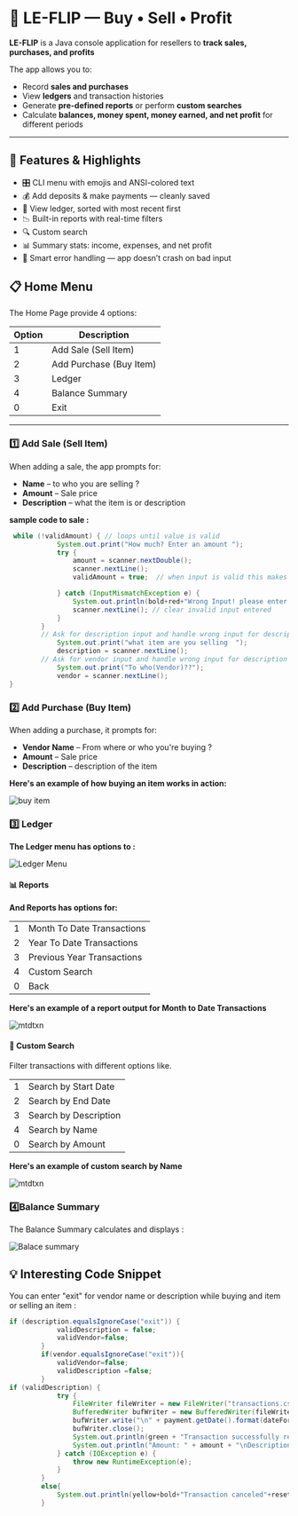 # 🤑 LE-FLIP — Buy • Sell • Profit

**LE-FLIP** is a Java console application for resellers to **track sales, purchases, and profits** 

The app allows you to:

- Record **sales and purchases**
- View **ledgers** and transaction histories
- Generate **pre-defined reports** or perform **custom searches**
- Calculate **balances, money spent, money earned, and net profit** for different periods

---
## 🌟 Features & Highlights

- 🎛️ CLI menu with emojis and ANSI-colored text
- 💰 Add deposits & make payments — cleanly saved
- 📄 View ledger, sorted with most recent first
- 📉 Built-in reports with real-time filters
- 🔍 Custom search
- 📊 Summary stats: income, expenses, and net profit
- 🚫 Smart error handling — app doesn’t crash on bad input



## 📋 Home Menu

The Home Page provide 4 options:

| Option | Description |
|--------|-------------|
| 1 | Add Sale (Sell Item) |
| 2 | Add Purchase (Buy Item) |
| 3 | Ledger |
| 4 | Balance Summary |
| 0 | Exit |
 
  
---

### 1️⃣ Add Sale (Sell Item)

When adding a sale, the app prompts for:

- **Name** – to who you are selling ?
- **Amount** – Sale price
- **Description** – what the item is or description 

**sample code to sale :**

```java
 while (!validAmount) { // loops until value is valid
            System.out.print("How much? Enter an amount ");
            try {
                amount = scanner.nextDouble();
                scanner.nextLine();
                validAmount = true;  // when input is valid this makes the loop exit

            } catch (InputMismatchException e) {
                System.out.println(bold+red+"Wrong Input! please enter an amount in $ "+reset);
                scanner.nextLine(); // clear invalid input entered
            }
        }
        // Ask for description input and handle wrong input for description
            System.out.print("what item are you selling  ");
            description = scanner.nextLine();
        // Ask for vendor input and handle wrong input for description
            System.out.print("To who(Vendor)??");
            vendor = scanner.nextLine();
}
```
### 2️⃣ Add Purchase (Buy Item)

When adding a purchase, it prompts for:

- **Vendor Name** – From where or who you're buying ?
- **Amount** – Sale price
- **Description** – description of the item
 

 **Here's an example of how buying an item works in action:**



  ![buy item ](screenshots/buyitem.png)




  ### 3️⃣ Ledger


**The Ledger menu has options to :**
 

![Ledger Menu](screenshots/ledgermenu.png)

#### 📊 Reports

**And Reports has options for:**


|  |                            |
|--------|----------------------------|
| 1 | Month To Date Transactions |
| 2 | Year To Date Transactions  |
| 3 | Previous Year Transactions |
| 4 | Custom Search              |
| 0 | Back                       |

**Here's an example of a report output for Month to Date Transactions**


![mtdtxn](screenshots/mtdtxn.png)

#### 🔎 Custom Search

Filter transactions with different options like.

|  |                           |
|--------|---------------------------|
| 1 | Search by Start Date |
| 2 | Search by End Date  |
| 3 | Search by Description |
| 4 | Search by Name             |
| 0 | Search by Amount                     |

**Here's an example of custom search by Name**


![mtdtxn](screenshots/customsearch.png)



### 4️⃣Balance Summary

The Balance Summary calculates and displays :

 
![Balace summary ](screenshots/balancesummary.png)


## 💡 Interesting Code Snippet

You can enter "exit" for vendor name or description while buying and item or selling an item :
```java
if (description.equalsIgnoreCase("exit")) {
            validDescription = false;
            validVendor=false;
        }
        if(vendor.equalsIgnoreCase("exit")){
            validVendor=false;
            validDescription =false;
        }
if (validDescription) {
            try {
                FileWriter fileWriter = new FileWriter("transactions.csv", true);
                BufferedWriter bufWriter = new BufferedWriter(fileWriter);
                bufWriter.write("\n" + payment.getDate().format(dateFormatter) + "|" + payment.getTime().format(timeFormatter) + "|" + payment.getDescription() + "|" + payment.getVendor() + "|" + payment.getAmount());
                bufWriter.close();
                System.out.println(green + "Transaction successfully recorded!" + reset);
                System.out.println("Amount: " + amount + "\nDescription: " + description + "\nvendor: " + vendor);
            } catch (IOException e) {
                throw new RuntimeException(e);
            }
        }
        else{
            System.out.println(yellow+bold+"Transaction canceled"+reset);
        }
